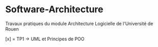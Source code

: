 # Software-Architecture
Travaux pratiques du module Architecture Logicielle de l'Université de Rouen

[x] = TP1 -> UML et Principes de POO
